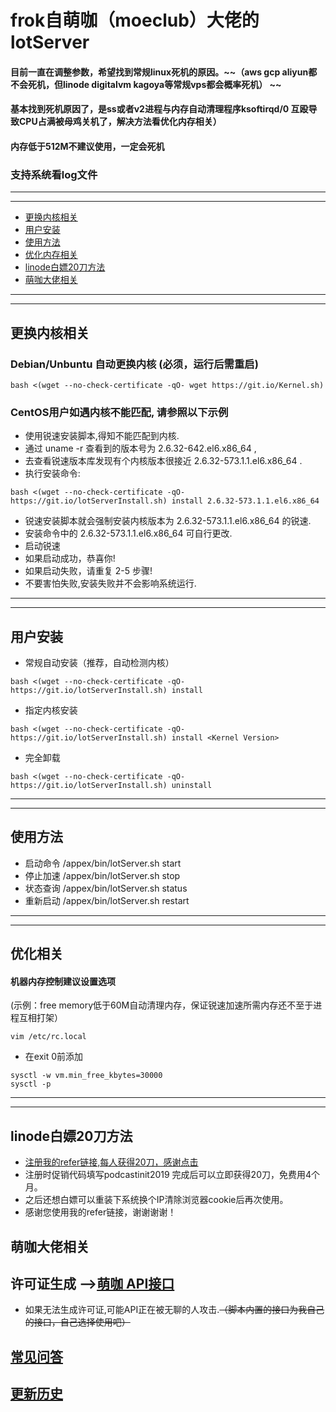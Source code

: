 # frok自萌咖（moeclub）大佬的lotServer
#### 目前一直在调整参数，希望找到常规linux死机的原因。~~（aws gcp aliyun都不会死机，但linode digitalvm kagoya等常规vps都会概率死机） ~~
#### 基本找到死机原因了，是ss或者v2进程与内存自动清理程序ksoftirqd/0 互殴导致CPU占满被母鸡关机了，解决方法看优化内存相关）
#### 内存低于512M不建议使用，一定会死机
### 支持系统看log文件
***
***
  * [更换内核相关](#更换内核相关)
  * [用户安装](#用户安装)
  * [使用方法](#使用方法)
  * [优化内存相关](#优化内存相关)
   * [linode白嫖20刀方法](#linode白嫖20刀方法)
  * [萌咖大佬相关](#萌咖大佬相关)
***
***
## 更换内核相关
### Debian/Unbuntu 自动更换内核 (必须，运行后需重启)
```
bash <(wget --no-check-certificate -qO- wget https://git.io/Kernel.sh)
```
### CentOS用户如遇内核不能匹配, 请参照以下示例
- 使用锐速安装脚本,得知不能匹配到内核.
- 通过 uname -r 查看到的版本号为 2.6.32-642.el6.x86_64 ,
- 去查看锐速版本库发现有个内核版本很接近 2.6.32-573.1.1.el6.x86_64 .
- 执行安装命令:
```
bash <(wget --no-check-certificate -qO-  https://git.io/lotServerInstall.sh) install 2.6.32-573.1.1.el6.x86_64
```
- 锐速安装脚本就会强制安装内核版本为 2.6.32-573.1.1.el6.x86_64 的锐速.
- 安装命令中的 2.6.32-573.1.1.el6.x86_64 可自行更改.
- 启动锐速
- 如果启动成功，恭喜你!
- 如果启动失败，请重复 2-5 步骤!
- 不要害怕失败,安装失败并不会影响系统运行.
***
***
## 用户安装
- 常规自动安装（推荐，自动检测内核）
```
bash <(wget --no-check-certificate -qO-  https://git.io/lotServerInstall.sh) install
```

- 指定内核安装
```
bash <(wget --no-check-certificate -qO-  https://git.io/lotServerInstall.sh) install <Kernel Version>
```

- 完全卸载
```
bash <(wget --no-check-certificate -qO-  https://git.io/lotServerInstall.sh) uninstall
```
***
***
## 使用方法
- 启动命令 /appex/bin/lotServer.sh start
- 停止加速 /appex/bin/lotServer.sh stop
- 状态查询 /appex/bin/lotServer.sh status
- 重新启动 /appex/bin/lotServer.sh restart
***
***
## 优化相关
#### 机器内存控制建议设置选项
(示例：free memory低于60M自动清理内存，保证锐速加速所需内存还不至于进程互相打架）
```
vim /etc/rc.local
````
- 在exit 0前添加
````
sysctl -w vm.min_free_kbytes=30000
sysctl -p
````
***
***
## linode白嫖20刀方法
- [注册我的refer链接,每人获得20刀，感谢点击](https://www.linode.com/?r=88190ba8ace938de1db8a94410586dfbe1a53e85)
- 注册时促销代码填写podcastinit2019 完成后可以立即获得20刀，免费用4个月。
- 之后还想白嫖可以重装下系统换个IP清除浏览器cookie后再次使用。
- 感谢您使用我的refer链接，谢谢谢谢！

## 萌咖大佬相关

## 许可证生成 -->[萌咖 API接口](https://moeclub.org/api)  
- 如果无法生成许可证,可能API正在被无聊的人攻击.~~（脚本内置的接口为我自己的接口，自己选择使用吧）~~

## [常见问答](https://github.com/MoeClub/lotServer/wiki)     

## [更新历史](http://download.appexnetworks.com.cn/releaseNotes/)     

  

